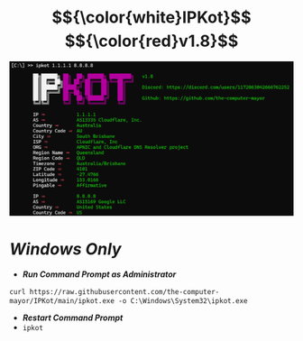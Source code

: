 # $${\color{white}IPKot}$$ $${\color{red}v1.8}$$
![](https://github.com/the-computer-mayor/computer-mayor-db/blob/main/ipkotV1.8.png?raw=true)
# ***Windows Only***

   - ***Run Command Prompt as Administrator***
```
curl https://raw.githubusercontent.com/the-computer-mayor/IPKot/main/ipkot.exe -o C:\Windows\System32\ipkot.exe
```
   - ***Restart Command Prompt***
   - `ipkot`
